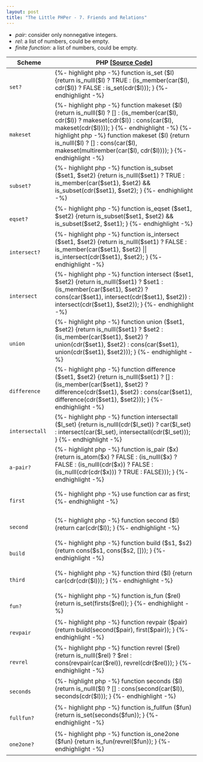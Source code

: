 ```yaml
---
layout: post
title: "The Little PHPer - 7. Friends and Relations"
---
```


<ul>
<li>
<i>pair</i>: consider only nonnegative integers.
</li>
<li>
<i>rel</i>: a list of numbers, could be empty.
</li>
<li>
<i>finite function</i>: a list of numbers, could be empty.
</li>
</ul>

<table>
    <thead>
        <tr>
            <th>
                Scheme
            </th>
            <th>
                PHP <span class="sc-ref">[<a href="https://github.com/whitephp/the-little-phper/blob/master/src/chapter_7.php" target="_whitephp-ref">Source Code</a>]</span>
            </th>
        </tr>
    </thead>
    <tbody>
        <tr>
            <td>
            <code>
            set?
            </code>
            </td>
            <td>
            {%- highlight php -%}
function is_set
($l)
{return
    is_nulll($l) ? TRUE
    : (is_member(car($l), cdr($l)) ? FALSE
      : is_set(cdr($l)));
}
            {%- endhighlight -%}
            </td>
        </tr>
        <tr>
            <td>
            <code>
            makeset
            </code>
            </td>
            <td>
            {%- highlight php -%}
function makeset
($l)
{return
    is_nulll($l) ? []
    : (is_member(car($l), cdr($l)) ? makeset(cdr($l))
      : cons(car($l), makeset(cdr($l))));
}
            {%- endhighlight -%}
            {%- highlight php -%}
function makeset
($l)
{return 
    is_nulll($l) ? []
    : cons(car($l), makeset(multirember(car($l), cdr($l))));
}
            {%- endhighlight -%}
            </td>
        </tr>
        <tr>
            <td>
            <code>
            subset?
            </code>
            </td>
            <td>
            {%- highlight php -%}
function is_subset
($set1, $set2)
{return 
    is_nulll($set1) ? TRUE
    : is_member(car($set1), $set2) && is_subset(cdr($set1), $set2);
}
            {%- endhighlight -%}
            </td>
        </tr>
        <tr>
            <td>
            <code>
            eqset?
            </code>
            </td>
            <td>
            {%- highlight php -%}
function is_eqset
($set1, $set2)
{return 
    is_subset($set1, $set2) && is_subset($set2, $set1);
}
            {%- endhighlight -%}
            </td>
        </tr>
        <tr>
            <td>
            <code>
            intersect?
            </code>
            </td>
            <td>
            {%- highlight php -%}
function is_intersect
($set1, $set2)
{return 
    is_nulll($set1) ? FALSE
    : is_member(car($set1), $set2) || is_intersect(cdr($set1), $set2);
}
            {%- endhighlight -%}
            </td>
        </tr>
        <tr>
            <td>
            <code>
            intersect
            </code>
            </td>
            <td>
            {%- highlight php -%}
function intersect
($set1, $set2)
{return 
    is_nulll($set1) ? $set1
    : (is_member(car($set1), $set2) ? 
        cons(car($set1), intersect(cdr($set1), $set2))
      : intersect(cdr($set1), $set2));
}
            {%- endhighlight -%}
            </td>
        </tr>
        <tr>
            <td>
            <code>
            union
            </code>
            </td>
            <td>
            {%- highlight php -%}
function union
($set1, $set2)
{return 
    is_nulll($set1) ? $set2
    : (is_member(car($set1), $set2) ? union(cdr($set1), $set2)
      : cons(car($set1), union(cdr($set1), $set2)));
}
            {%- endhighlight -%}
            </td>
        </tr>
        <tr>
            <td>
            <code>
            difference
            </code>
            </td>
            <td>
            {%- highlight php -%}
function difference
($set1, $set2)
{return 
    is_nulll($set1) ? []
    : (is_member(car($set1), $set2) ? difference(cdr($set1), $set2) 
      : cons(car($set1), difference(cdr($set1), $set2)));
}
            {%- endhighlight -%}
            </td>
        </tr>
        <tr>
            <td>
            <code>
            intersectall
            </code>
            </td>
            <td>
            {%- highlight php -%}
function intersectall
($l_set)
{return
    is_nulll(cdr($l_set)) ? car($l_set)
    : intersect(car($l_set), intersectall(cdr($l_set)));
}
            {%- endhighlight -%}
            </td>
        </tr>
        <tr>
            <td>
            <code>
            a-pair?
            </code>
            </td>
            <td>
            {%- highlight php -%}
function is_pair
($x)
{return 
    is_atom($x) ? FALSE 
    : (is_nulll($x) ? FALSE
      : (is_nulll(cdr($x)) ? FALSE 
        : (is_nulll(cdr(cdr($x))) ? TRUE
          : FALSE)));
}
            {%- endhighlight -%}
            </td>
        </tr>
        <tr>
            <td>
            <code>
            first
            </code>
            </td>
            <td>
            {%- highlight php -%}
use function car as first;
            {%- endhighlight -%}
            </td>
        </tr>
        <tr>
            <td>
            <code>
            second
            </code>
            </td>
            <td>
            {%- highlight php -%}
function second
($l)
{return 
    car(cdr($l));
}
            {%- endhighlight -%}
            </td>
        </tr>
        <tr>
            <td>
            <code>
            build
            </code>
            </td>
            <td>
            {%- highlight php -%}
function build
($s1, $s2)
{return 
    cons($s1, cons($s2, []));
}
            {%- endhighlight -%}
            </td>
        </tr>
        <tr>
            <td>
            <code>
            third
            </code>
            </td>
            <td>
            {%- highlight php -%}
function third
($l)
{return
    car(cdr(cdr($l)));
}
            {%- endhighlight -%}
            </td>
        </tr>
        <tr>
            <td>
            <code>
            fun?
            </code>
            </td>
            <td>
            {%- highlight php -%}
function is_fun
($rel)
{return
    is_set(firsts($rel));
}
            {%- endhighlight -%}
            </td>
        </tr>
        <tr>
            <td>
            <code>
            revpair
            </code>
            </td>
            <td>
            {%- highlight php -%}
function revpair
($pair)
{return
    build(second($pair), first($pair));
}
            {%- endhighlight -%}
            </td>
        </tr>
        <tr>
            <td>
            <code>
            revrel
            </code>
            </td>
            <td>
            {%- highlight php -%}
function revrel
($rel)
{return 
    is_nulll($rel) ? $rel
    : cons(revpair(car($rel)), revrel(cdr($rel)));
}
            {%- endhighlight -%}
            </td>
        </tr>
        <tr>
            <td>
            <code>
            seconds
            </code>
            </td>
            <td>
            {%- highlight php -%}
function seconds
($l)
{return 
    is_nulll($l) ? []
    : cons(second(car($l)), seconds(cdr($l)));
}
            {%- endhighlight -%}
            </td>
        </tr>
        <tr>
            <td>
            <code>
            fullfun?
            </code>
            </td>
            <td>
            {%- highlight php -%}
function is_fullfun
($fun)
{return 
    is_set(seconds($fun));
}
            {%- endhighlight -%}
            </td>
        </tr>
        <tr>
            <td>
            <code>
            one2one?
            </code>
            </td>
            <td>
            {%- highlight php -%}
function is_one2one
($fun)
{return
    is_fun(revrel($fun));
}
            {%- endhighlight -%}
            </td>
        </tr>
    </tbody>
</table>
